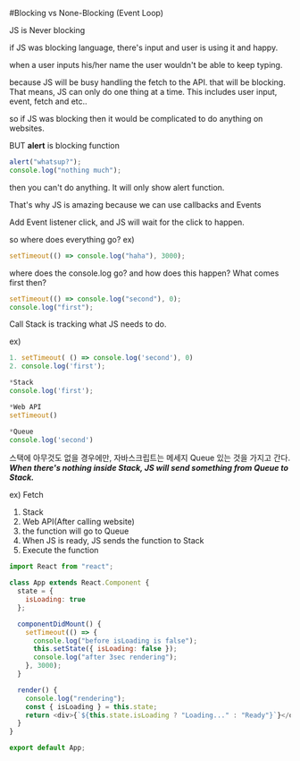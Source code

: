 #Blocking vs None-Blocking (Event Loop)

JS is Never blocking

if JS was blocking language,
there's input
and user is using it and happy.

when a user inputs his/her name
the user wouldn't be able to keep typing.

because JS will be busy handling the fetch to the API.
that will be blocking.
That means, JS can only do one thing at a time.
This includes user input, event, fetch and etc..

so if JS was blocking then it would be complicated to do anything on websites.

BUT
**alert** is blocking function

```js
alert("whatsup?");
console.log("nothing much");
```

then you can't do anything. It will only show alert function.

That's why JS is amazing because we can use callbacks and Events

Add Event listener click, and JS will wait for the click to happen.

so where does everything go?
ex)

```js
setTimeout(() => console.log("haha"), 3000);
```

where does the console.log go? and how does this happen?
What comes first then?

```js
setTimeout(() => console.log("second"), 0);
console.log("first");
```

Call Stack is tracking what JS needs to do.

ex)

```js
1. setTimeout( () => console.log('second'), 0)
2. console.log('first');
```

```js
*Stack
console.log('first');

*Web API
setTimeout()

*Queue
console.log('second')
```

스택에 아무것도 없을 경우에만, 자바스크립트는 메세지 Queue 있는 것을 가지고 간다.
**_When there's nothing inside Stack, JS will send something from Queue to Stack._**

ex) Fetch

1. Stack
2. Web API(After calling website)
3. the function will go to Queue
4. When JS is ready, JS sends the function to Stack
5. Execute the function

```js
import React from "react";

class App extends React.Component {
  state = {
    isLoading: true
  };

  componentDidMount() {
    setTimeout(() => {
      console.log("before isLoading is false");
      this.setState({ isLoading: false });
      console.log("after 3sec rendering");
    }, 3000);
  }

  render() {
    console.log("rendering");
    const { isLoading } = this.state;
    return <div>{`${this.state.isLoading ? "Loading..." : "Ready"}`}</div>;
  }
}

export default App;
```
